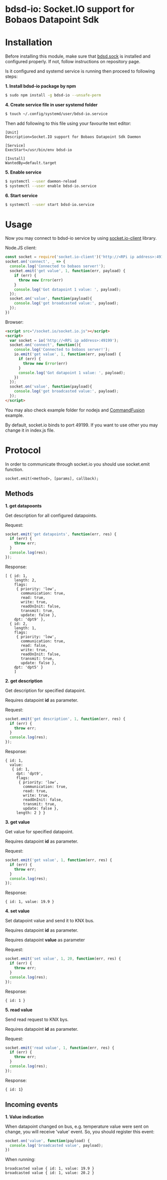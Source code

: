 # bdsd-io: Socket.IO support for Bobaos Datapoint Sdk

# Installation

Before installing this module, make sure that [bdsd.sock](https://github.com/shabunin/bdsd.sock) is installed and configured properly. If not, follow instructions on repository page.

Is it configured and systemd service is running then proceed to following steps:

**1. Install bdsd-io package by npm**

```bash
$ sudo npm install -g bdsd-io --unsafe-perm
```

**4. Create service file in user systemd folder**

```bash
$ touch ~/.config/systemd/user/bdsd-io.service
```

Then add following to this file using your favourite text editor:

```
[Unit]
Description=Socket.IO support for Bobaos Datapoint Sdk Daemon

[Service]
ExecStart=/usr/bin/env bdsd-io

[Install]
WantedBy=default.target
```

**5. Enable service**

```bash
$ systemctl --user daemon-reload
$ systemctl --user enable bdsd-io.service
```

**6. Start service**

```bash
$ systemctl --user start bdsd-io.service
```

# Usage

Now you may connect to bdsd-io service by using [socket.io-client](https://github.com/socketio/socket.io-client) library.

Node.JS client:

```js
const socket = require('socket.io-client')('http://<RPi ip address>:49199');
socket.on('connect', _ => {
  console.log('Connected to bobaos server!');
  socket.emit('get value', 1, function(err, payload) {
    if (err) {
      throw new Error(err)
    }
    console.log('Got datapoint 1 value: ', payload);
  });
  socket.on('value', function(payload){
    console.log('got broadcasted value:', payload);
  });
})
```

Browser:

```html
<script src="/socket.io/socket.io.js"></script>
<script>
  var socket = io('http://<RPi ip address>:49199');
  socket.on('connect', function(){
    console.log('Connected to bobaos server!');
    io.emit('get value', 1, function(err, payload) {
      if (err) {
        throw new Error(err)
      }
      console.log('Got datapoint 1 value: ', payload);
    })
  });
  socket.on('value', function(payload){
    console.log('got broadcasted value:', payload);
  });
</script>
```

You may also check example folder for nodejs and [CommandFusion](https://commandfusion.com) example.

By default, socket.io binds to port 49199. If you want to use other you may change it in index.js file.

# Protocol

In order to communicate through socket.io you should use socket.emit function.

```
socket.emit(<method>, [params], callback);
```

## Methods

**1. get datapoonts**

Get description for all configured datapoints.

Request: 

```js
socket.emit('get datapoints', function(err, res) {
  if (err) {
    throw err;
  }
  console.log(res);
});
```

Response:

```
[ { id: 1,
    length: 2,
    flags:
     { priority: 'low',
       communication: true,
       read: true,
       write: true,
       readOnInit: false,
       transmit: true,
       update: false },
    dpt: 'dpt9' },
  { id: 2,
    length: 1,
    flags:
     { priority: 'low',
       communication: true,
       read: false,
       write: true,
       readOnInit: false,
       transmit: true,
       update: false },
    dpt: 'dpt5' }
    ]
```

**2. get description**

Get description for specified datapoint.

Requires datapoint **id** as parameter.

Request:

```js
socket.emit('get description', 1, function(err, res) {
  if (err) {
    throw err;
  }
  console.log(res);
});
```

Response:

```
{ id: 1,
  value:
   { id: 1,
     dpt: 'dpt9',
     flags:
      { priority: 'low',
        communication: true,
        read: true,
        write: true,
        readOnInit: false,
        transmit: true,
        update: false },
     length: 2 } }
```

**3. get value**

Get value for specified datapoint.

Requires datapoint **id** as parameter.

Request:

```js
socket.emit('get value', 1, function(err, res) {
  if (err) {
    throw err;
  }
  console.log(res);
});
```

Response:

```
{ id: 1, value: 19.9 }
```

**4. set value**

Set datapoint value and send it to KNX bus.

Requires datapoint **id** as parameter.

Requires datapoint **value** as parameter

Request:

```js
socket.emit('set value', 1, 20, function(err, res) {
  if (err) {
    throw err;
  }
  console.log(res);
});
```

Response:

```
{ id: 1 }
```

**5. read value**

Send read request to KNX bys. 

Requires datapoint **id** as parameter.

Request:

```js
socket.emit('read value', 1, function(err, res) {
  if (err) {
    throw err;
  }
  console.log(res);
});
```

Response:

```
{ id: 1}
```

## Incoming events

**1. Value indication**

When datapoint changed on bus, e.g. temperature value were sent on change, you will receive 'value' event. So, you should register this event:

```js
socket.on('value', function(payload) {
  console.log('broadcasted value', payload);
})
```

When running:

```
broadcasted value { id: 1, value: 19.9 }
broadcasted value { id: 1, value: 20.2 }
```